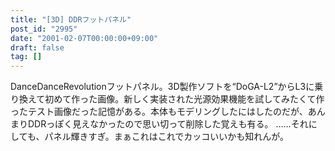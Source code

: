 ```yaml
---
title: "[3D] DDRフットパネル"
post_id: "2995"
date: "2001-02-07T00:00:00+09:00"
draft: false
tag: []
---
```



DanceDanceRevolutionフットパネル。3D製作ソフトを“DoGA-L2”からL3に乗り換えて初めて作った画像。新しく実装された光源効果機能を試してみたくて作ったテスト画像だった記憶がある。本体もモデリングしたにはしたのだが、あんまりDDRっぽく見えなかったので思い切って削除した覚えも有る。 ……それにしても、パネル輝きすぎ。まぁこれはこれでカッコいいかも知れんが。
